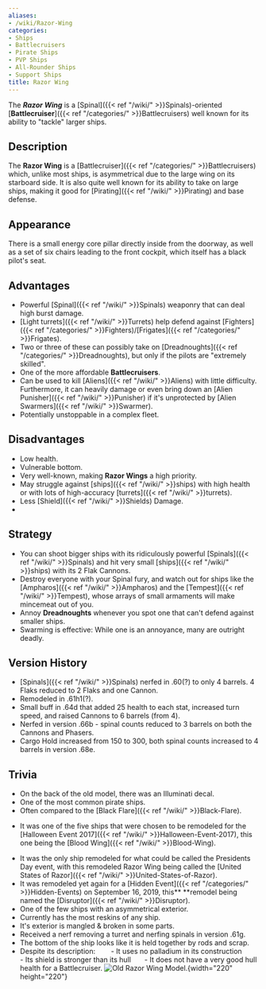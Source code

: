 ```yaml
---
aliases:
- /wiki/Razor-Wing
categories:
- Ships
- Battlecruisers
- Pirate Ships
- PVP Ships
- All-Rounder Ships
- Support Ships
title: Razor Wing
---
```


The **_Razor Wing_** is a [Spinal]({{< ref "/wiki/" >}}Spinals)-oriented [**Battlecruiser**]({{< ref "/categories/" >}}Battlecruisers) well known for its ability to "tackle" larger ships.

## Description

The **Razor Wing** is a [Battlecruiser]({{< ref "/categories/" >}}Battlecruisers) which, unlike most ships, is asymmetrical due to the large wing on its starboard side. It is also quite well known for its ability to take on large ships, making it good for [Pirating]({{< ref "/wiki/" >}}Pirating) and base defense.

## Appearance

There is a small energy core pillar directly inside from the doorway, as well as a set of six chairs leading to the front cockpit, which itself has a black pilot's seat.

## Advantages

- Powerful [Spinal]({{< ref "/wiki/" >}}Spinals) weaponry that can deal high burst damage.
- [Light turrets]({{< ref "/wiki/" >}}Turrets) help defend against [Fighters]({{< ref "/categories/" >}}Fighters)/[Frigates]({{< ref "/categories/" >}}Frigates).
- Two or three of these can possibly take on [Dreadnoughts]({{< ref "/categories/" >}}Dreadnoughts), but only if the pilots are "extremely skilled".
- One of the more affordable **Battlecruisers**.
- Can be used to kill [Aliens]({{< ref "/wiki/" >}}Aliens) with little difficulty. Furthermore, it can heavily damage or even bring down an [Alien Punisher]({{< ref "/wiki/" >}}Punisher) if it's unprotected by [Alien Swarmers]({{< ref "/wiki/" >}}Swarmer).
- Potentially unstoppable in a complex fleet.

## Disadvantages

- Low health.
- Vulnerable bottom.
- Very well-known, making **Razor Wings** a high priority.
- May struggle against [ships]({{< ref "/wiki/" >}}ships) with high health or with lots of high-accuracy [turrets]({{< ref "/wiki/" >}}turrets).
- Less [Shield]({{< ref "/wiki/" >}}Shields) Damage.
-

## Strategy

- You can shoot bigger ships with its ridiculously powerful [Spinals]({{< ref "/wiki/" >}}Spinals) and hit very small [ships]({{< ref "/wiki/" >}}ships) with its 2 Flak Cannons.
- Destroy everyone with your Spinal fury, and watch out for ships like the [Ampharos]({{< ref "/wiki/" >}}Ampharos) and the [Tempest]({{< ref "/wiki/" >}}Tempest), whose arrays of small armaments will make mincemeat out of you.
- Annoy **Dreadnoughts** whenever you spot one that can't defend against smaller ships.
- Swarming is effective: While one is an annoyance, many are outright deadly.

## Version History 

- [Spinals]({{< ref "/wiki/" >}}Spinals) nerfed in .60(?) to only 4 barrels. 4 Flaks reduced to 2 Flaks and one Cannon.
- Remodeled in .61h1(?).
- Small buff in .64d that added 25 health to each stat, increased turn speed, and raised Cannons to 6 barrels (from 4).
- Nerfed in version .66b - spinal counts reduced to 3 barrels on both the Cannons and Phasers.
- Cargo Hold increased from 150 to 300, both spinal counts increased to 4 barrels in version .68e.

## Trivia

- On the back of the old model, there was an Illuminati decal.
- One of the most common pirate ships.
- Often compared to the [Black Flare]({{< ref "/wiki/" >}}Black-Flare).

<!-- -->

- It was one of the five ships that were chosen to be remodeled for the [Halloween Event 2017]({{< ref "/wiki/" >}}Halloween-Event-2017), this one being the [Blood Wing]({{< ref "/wiki/" >}}Blood-Wing).

<!-- -->

- It was the only ship remodeled for what could be called the Presidents Day event, with this remodeled Razor Wing being called the [United States of Razor]({{< ref "/wiki/" >}}United-States-of-Razor).
- It was remodeled yet again for a [Hidden Event]({{< ref "/categories/" >}}Hidden-Events) on September 16, 2019, this** **remodel being named the [Disruptor]({{< ref "/wiki/" >}}Disruptor).
- One of the few ships with an asymmetrical exterior.
- Currently has the most reskins of any ship.
- It's exterior is mangled & broken in some parts.
- Received a nerf removing a turret and nerfing spinals in version .61g.
- The bottom of the ship looks like it is held together by rods and scrap.
- Despite its description: 
         - It uses no palladium in its construction
         - Its shield is stronger than its hull
         - It does not have a very good hull health for a Battlecruiser.
   ![Old Razor Wing
Model.](Razor6.png "Old Razor Wing Model."){width="220" height="220"}